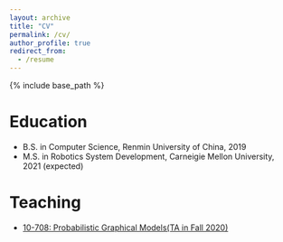 ```yaml
---
layout: archive
title: "CV"
permalink: /cv/
author_profile: true
redirect_from:
  - /resume
---
```


{% include base_path %}

Education
======
* B.S. in Computer Science, Renmin University of China, 2019
* M.S. in Robotics System Development, Carneigie Mellon University, 2021 (expected)

<!--
Work experience
======
* Summer 2015: Research Assistant
  * Github University
  * Duties included: Tagging issues
  * Supervisor: Professor Git

* Fall 2015: Research Assistant
  * Github University
  * Duties included: Merging pull requests
  * Supervisor: Professor Hub
--->

<!--
Skills
======
* Skill 1
* Skill 2
  * Sub-skill 2.1
  * Sub-skill 2.2
  * Sub-skill 2.3
* Skill 3

Publications
======
  <ul>{% for post in site.publications %}
    {% include archive-single-cv.html %}
  {% endfor %}</ul>
  
Talks
======
  <ul>{% for post in site.talks %}
    {% include archive-single-talk-cv.html %}
  {% endfor %}</ul>

-->
  
Teaching
======
* [10-708: Probabilistic Graphical Models(TA in Fall 2020)](http://www.cs.cmu.edu/~pradeepr/708/)

<!---
  <ul>{% for post in site.teaching %}
    {% include archive-single-cv.html %}
  {% endfor %}</ul>
-->

<!---
Service and leadership
======
* Currently signed in to 43 different slack teams
-->

